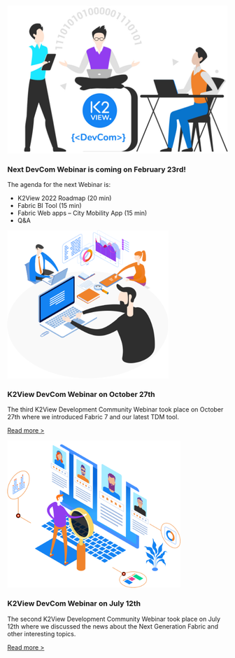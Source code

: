<!--block-->

<img src="images/img13.jpg" style="zoom: 80%;" />

### Next DevCom Webinar is coming on February 23rd!

The agenda for the next Webinar is:

* K2View 2022 Roadmap (20 min)
* Fabric BI Tool (15 min)
* Fabric Web apps – City Mobility App (15 min)
* Q&A 


<!--block-->

<img src="images/img7.png" style="zoom:80%;" />

### K2View DevCom Webinar on October 27th

The third K2View Development Community Webinar took place on October 27th where we introduced Fabric 7 and our latest TDM tool.

[Read more >](webinar_20211027/20211027_Webinar_Agenda_And_Speakers.md)

<!--block-->

<img src="images/img5.png" style="zoom:80%;" />

### K2View DevCom Webinar on July 12th

The second K2View Development Community Webinar took place on July 12th where we discussed the news about the Next Generation Fabric and other interesting topics.

[Read more >](webinar_20210712/20210712_Webinar_Agenda_And_Speakers.md)

<!--block-->


